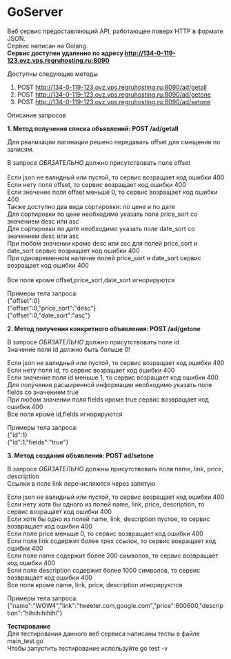 # GoServer

Веб сервис предоставляющий API, работающее поверх HTTP в формате JSON.<br>
Сервис написан на Golang.<br>
**Сервис доступен удаленно по адресу http://134-0-119-123.ovz.vps.regruhosting.ru:8090<br>**

Доступны следующие методы <br>
1) POST http://134-0-119-123.ovz.vps.regruhosting.ru:8090/ad/getall<br>
2) POST http://134-0-119-123.ovz.vps.regruhosting.ru:8090/ad/getone<br>
3) POST http://134-0-119-123.ovz.vps.regruhosting.ru:8090/ad/setone<br>

Описание запросов<br>

<b>1. Метод получения списка объявлений: POST /ad/getall</b><br>

Для реализации пагинации решено передавать offset для смещения по записям.<br>

В запросе *ОБЯЗАТЕЛЬНО* должно присутствовать поле offset<br><br>
Если json не валидный или пустой, то сервис возращает код ошибки 400<br>
Если нету поля offset, то сервис возращает код ошибки 400<br>
Если значение поля offset меньше 0, то сервис возращает код ошибки 400<br>
Также доступно два вида сортировки: по цене и по дате<br>
Для сортировки по цене необходимо указать поле price_sort со значением desc или asc<br>
Для сортировки по дате необходимо указать поле date_sort со значением desc или asc<br>
При любом значении кроме desc или asc для полей price_sort и date_sort сервис возращает код ошибки 400<br>
При одновременном наличие полей price_sort и date_sort сервис возращает код ошибки 400<br><br>
Все поля кроме offset,price_sort,date_sort игнорируются<br>


Примеры тела запроса:<br>
{"offset":0}<br>
{"offset":0,"price_sort":"desc"}<br>
{"offset":0,"date_sort":"asc"}<br>

<b>2. Метод получения конкретного объявления: POST /ad/getone</b><br>

В запросе *ОБЯЗАТЕЛЬНО* должно присутствовать поле id<br>
Значение поля id должно быть больше 0!<br>

Если json не валидный или пустой, то сервис возращает код ошибки 400<br>
Если нету поля id, то сервис возращает код ошибки 400<br>
Если значение поля id меньше 1, то сервис возращает код ошибки 400<br>
Для получения расширенной информации необходимо указать поле fields со значением true<br>
При любом значении поля fields кроме true сервис возвращает код ошибки 400<br>
Все поля кроме id,fields игнорируются<br>

Примеры тела запроса:<br>
{"id":1}<br>
{"id":1,"fields":"true"}<br>

<b>3. Метод создания объявления: POST ad/setone</b><br>

В запросе *ОБЯЗАТЕЛЬНО* должны присутствовать поля name, link, price, description<br>
Ссылки в поле link перечисляются через запятую<br>

Если json не валидный или пустой, то сервис возращает код ошибки 400<br>
Если нету хотя бы одного из полей name, link, price, description, то сервис возращает код ошибки 400<br>
Если хотя бы одно из полей name, link, description пустое, то сервис возвращает код ошибки 400<br>
Если поле price меньше 0, то сервис возвращает код ошибки 400<br>
Если поле link содержит более трех ссылок, то сервис вовращает код ошибки 400<br>
Если поле name содержит более 200 символов, то сервис возвращает код ошибки 400<br>
Если поле description содержит более 1000 символов, то сервис возвращает код ошибки 400<br>
Все поля кроме name, link, price, description игнорируются<br>

Примеры тела запроса:<br>
{"name":"WOW4","link":"tweeter.com,google.com","price":600600,"description":"hihiihihihihi"}


<b>Тестирование</b><br>
Для тестирования данного веб сервиса написаны тесты в файле main_test.go<br>
Чтобы запустить тестирование используйте go test -v
  





